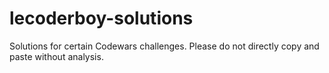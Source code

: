 # lecoderboy-solutions
Solutions for certain Codewars challenges. Please do not directly copy and paste without analysis.
